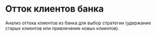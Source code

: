 # Отток клиентов банка
Анализ оттока клиентов из банка для выбор стратегии (удержание старых клиентов или привлечение новых клиентов).
